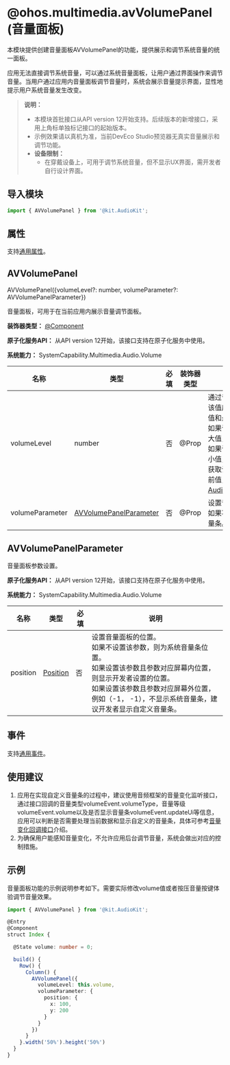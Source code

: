 # @ohos.multimedia.avVolumePanel (音量面板)
<!--Kit: Audio Kit-->
<!--Subsystem: Multimedia-->
<!--Owner: @ccfriend; @liao_qian-->
<!--SE: @ccfriend-->
<!--TSE: @chenmingxi1_huawei-->

本模块提供创建音量面板AVVolumePanel的功能，提供展示和调节系统音量的统一面板。

应用无法直接调节系统音量，可以通过系统音量面板，让用户通过界面操作来调节音量。当用户通过应用内音量面板调节音量时，系统会展示音量提示界面，显性地提示用户系统音量发生改变。


> **说明：**
>
> - 本模块首批接口从API version 12开始支持。后续版本的新增接口，采用上角标单独标记接口的起始版本。
> - 示例效果请以真机为准，当前DevEco Studio预览器无真实音量展示和调节功能。
> - **设备限制：** 
>   - 在穿戴设备上，可用于调节系统音量，但不显示UX界面，需开发者自行设计界面。

## 导入模块

```js
import { AVVolumePanel } from '@kit.AudioKit';
```

## 属性

支持[通用属性](../apis-arkui/arkui-ts/ts-component-general-attributes.md)。

## AVVolumePanel

AVVolumePanel({volumeLevel?: number, volumeParameter?: AVVolumePanelParameter})

音量面板，可用于在当前应用内展示音量调节面板。

**装饰器类型：** [@Component](../../ui/state-management/arkts-create-custom-components.md)

**原子化服务API：** 从API version 12开始，该接口支持在原子化服务中使用。

**系统能力：** SystemCapability.Multimedia.Audio.Volume

| 名称 | 类型 | 必填 | 装饰器类型  | 说明                                                                                                                                                                                                    |
| -------- | -------- | -------- |--------|-------------------------------------------------------------------------------------------------------------------------------------------------------------------------------------------------------|
|volumeLevel | number | 否 | \@Prop | 通过音量面板设置的音量值。<br>该值应介于当前设备音量的最小值和最大值之间。<br>如果该值大于当前设备音量的最大值，则视为设置最大音量值。<br>如果该值小于当前设备音量的最小值，则视为设置最小音量值。<br>获取设备的最大值、最小值和当前值，可参考[AudioVolumeGroupManager](../apis-audio-kit/arkts-apis-audio-AudioVolumeGroupManager.md)。 |
|volumeParameter | [AVVolumePanelParameter](#avvolumepanelparameter)  | 否 | \@Prop |设置音量面板的自定义参数。 <br>如果不设置该参数，则为系统音量条。|

## AVVolumePanelParameter

音量面板参数设置。

**原子化服务API：** 从API version 12开始，该接口支持在原子化服务中使用。

**系统能力：** SystemCapability.Multimedia.Audio.Volume

| 名称 | 类型 | 必填 | 说明 |
| -------- | -------- | -------- | -------- |
|position | [Position](../apis-arkui/arkui-ts/ts-types.md#position) | 否 | 设置音量面板的位置。<br>如果不设置该参数，则为系统音量条位置。<br>如果设置该参数且参数对应屏幕内位置，则显示开发者设置的位置。<br>如果设置该参数且参数对应屏幕外位置，例如（-1， -1），不显示系统音量条，建议开发者显示自定义音量条。 |

## 事件

支持[通用事件](../apis-arkui/arkui-ts/ts-component-general-events.md)。

## 使用建议

1. 应用在实现自定义音量条的过程中，建议使用音频框架的音量变化监听接口，通过接口回调的音量类型volumeEvent.volumeType，音量等级volumeEvent.volume以及是否显示音量条volumeEvent.updateUi等信息，应用可以判断是否需要处理当前数据和显示自定义的音量条，具体可参考[音量变化回调接口](arkts-apis-audio-AudioVolumeManager.md#onstreamvolumechange20)介绍。
2. 为确保用户能感知音量变化，不允许应用后台调节音量，系统会做出对应的控制措施。

## 示例

音量面板功能的示例说明参考如下。需要实际修改volume值或者按压音量按键体验调节音量效果。

```ts
import { AVVolumePanel } from '@kit.AudioKit';

@Entry
@Component
struct Index {

  @State volume: number = 0;

  build() {
    Row() {
      Column() {
        AVVolumePanel({
          volumeLevel: this.volume,
          volumeParameter: {
            position: {
              x: 100,
              y: 200
            }
          }
        })
      }
    }.width('50%').height('50%')
  }
}
```
